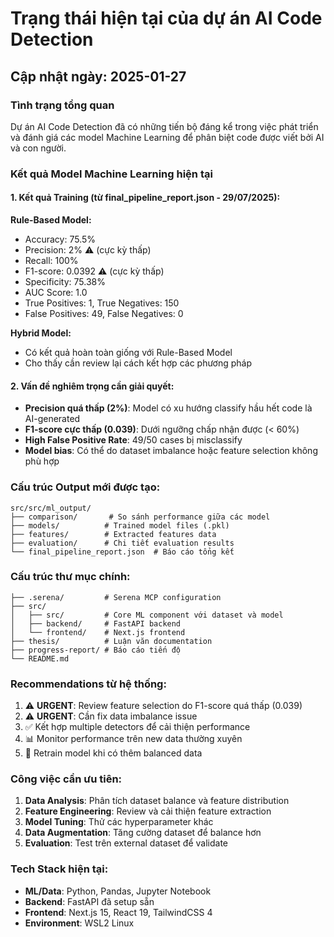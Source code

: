 # Trạng thái hiện tại của dự án AI Code Detection

## Cập nhật ngày: 2025-01-27

### Tình trạng tổng quan
Dự án AI Code Detection đã có những tiến bộ đáng kể trong việc phát triển và đánh giá các model Machine Learning để phân biệt code được viết bởi AI và con người.

### Kết quả Model Machine Learning hiện tại

#### 1. Kết quả Training (từ final_pipeline_report.json - 29/07/2025):

**Rule-Based Model:**
- Accuracy: 75.5%
- Precision: 2% ⚠️ (cực kỳ thấp)
- Recall: 100%
- F1-score: 0.0392 ⚠️ (cực kỳ thấp)
- Specificity: 75.38%
- AUC Score: 1.0
- True Positives: 1, True Negatives: 150
- False Positives: 49, False Negatives: 0

**Hybrid Model:**
- Có kết quả hoàn toàn giống với Rule-Based Model
- Cho thấy cần review lại cách kết hợp các phương pháp

#### 2. Vấn đề nghiêm trọng cần giải quyết:
- **Precision quá thấp (2%)**: Model có xu hướng classify hầu hết code là AI-generated
- **F1-score cực thấp (0.039)**: Dưới ngưỡng chấp nhận được (< 60%)
- **High False Positive Rate**: 49/50 cases bị misclassify
- **Model bias**: Có thể do dataset imbalance hoặc feature selection không phù hợp

### Cấu trúc Output mới được tạo:

```
src/src/ml_output/
├── comparison/       # So sánh performance giữa các model
├── models/          # Trained model files (.pkl)
├── features/        # Extracted features data
├── evaluation/      # Chi tiết evaluation results
└── final_pipeline_report.json  # Báo cáo tổng kết
```

### Cấu trúc thư mục chính:
```
├── .serena/         # Serena MCP configuration
├── src/
│   ├── src/         # Core ML component với dataset và model
│   ├── backend/     # FastAPI backend
│   └── frontend/    # Next.js frontend
├── thesis/          # Luận văn documentation
├── progress-report/ # Báo cáo tiến độ
└── README.md
```

### Recommendations từ hệ thống:
1. ⚠️ **URGENT**: Review feature selection do F1-score quá thấp (0.039)
2. ⚠️ **URGENT**: Cần fix data imbalance issue
3. ✅ Kết hợp multiple detectors để cải thiện performance
4. 📊 Monitor performance trên new data thường xuyên
5. 🔄 Retrain model khi có thêm balanced data

### Công việc cần ưu tiên:
1. **Data Analysis**: Phân tích dataset balance và feature distribution
2. **Feature Engineering**: Review và cải thiện feature extraction
3. **Model Tuning**: Thử các hyperparameter khác
4. **Data Augmentation**: Tăng cường dataset để balance hơn
5. **Evaluation**: Test trên external dataset để validate

### Tech Stack hiện tại:
- **ML/Data**: Python, Pandas, Jupyter Notebook
- **Backend**: FastAPI đã setup sẵn
- **Frontend**: Next.js 15, React 19, TailwindCSS 4
- **Environment**: WSL2 Linux